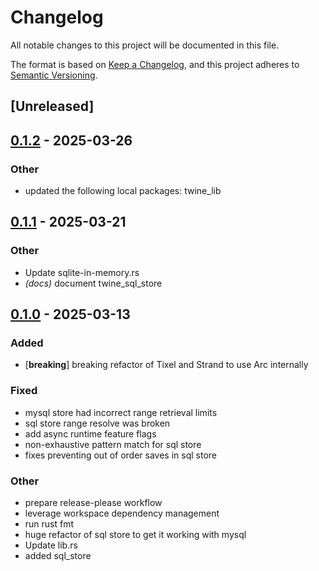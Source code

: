 # Changelog

All notable changes to this project will be documented in this file.

The format is based on [Keep a Changelog](https://keepachangelog.com/en/1.0.0/),
and this project adheres to [Semantic Versioning](https://semver.org/spec/v2.0.0.html).

## [Unreleased]

## [0.1.2](https://github.com/twine-protocol/twine-rs/compare/twine_sql_store-v0.1.1...twine_sql_store-v0.1.2) - 2025-03-26

### Other

- updated the following local packages: twine_lib

## [0.1.1](https://github.com/twine-protocol/twine-rs/compare/twine_sql_store-v0.1.0...twine_sql_store-v0.1.1) - 2025-03-21

### Other

- Update sqlite-in-memory.rs
- *(docs)* document twine_sql_store

## [0.1.0](https://github.com/twine-protocol/twine-rs/releases/tag/twine_sql_store-v0.1.0) - 2025-03-13

### Added

- [**breaking**] breaking refactor of Tixel and Strand to use Arc internally

### Fixed

- mysql store had incorrect range retrieval limits
- sql store range resolve was broken
- add async runtime feature flags
- non-exhaustive pattern match for sql store
- fixes preventing out of order saves in sql store

### Other

- prepare release-please workflow
- leverage workspace dependency management
- run rust fmt
- huge refactor of sql store to get it working with mysql
- Update lib.rs
- added sql_store
